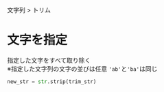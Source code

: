 文字列 > トリム
# 文字を指定
指定した文字をすべて取り除く  
  ※指定した文字列の文字の並びは任意 ```'ab'```と```'ba'```は同じ  
```python
new_str = str.strip(trim_str)
```
